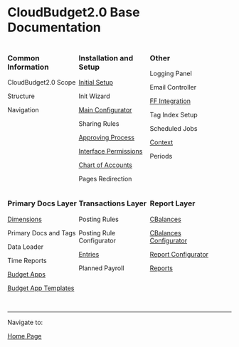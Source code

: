 <html>
<body>
<h1>CloudBudget2.0 Base Documentation</h1>

<div>
    <div class="panel">
        <h3>Common Information</h3>
        <p>CloudBudget2.0 Scope</p>
        <p>Structure</p>
        <p>Navigation</p>
    </div>

<div class="panel">
    <h3>Installation and Setup</h3>
    <p><a href="https://cloudbudgetinc.github.io/Documentation/InitialSetup">Initial Setup</a></p>
    <p>Init Wizard</p>
    <p><a href="https://cloudbudgetinc.github.io/Documentation/MainConfigurator">Main Configurator</a></p>
    <p>Sharing Rules</p>
    <p><a href="https://cloudbudgetinc.github.io/Documentation/ApprovingProcess">Approving Process</a></p>
    <p><a href="https://cloudbudgetinc.github.io/Documentation/InterfacePermissions">Interface Permissions</a></p>
    <p><a href="https://cloudbudgetinc.github.io/Documentation/COA">Chart of Accounts</a></p>
    <p>Pages Redirection</p> 
</div>

<div class="panel">
    <h3>Other</h3>
    <p>Logging Panel</p>
    <p>Email Controller</p>
    <p><a href="https://cloudbudgetinc.github.io/Documentation/FFIntegration">FF Integration</a></p>
    <p>Tag Index Setup</p> 
    <p>Scheduled Jobs</p>
    <p><a href="https://cloudbudgetinc.github.io/Documentation/Context">Context</a></p>
    <p>Periods</p> 
</div>

<div class="panel">
    <h3>Primary Docs Layer</h3>
    <p><a href="https://fallentol.github.io/CloudBudget/CB2/Dimension" title="CloudBudget Dimensions Setup">Dimensions</a></p>
    <p>Primary Docs and Tags</p>
    <p>Data Loader</p>
    <p>Time Reports</p>
    <p><a href="https://fallentol.github.io/CloudBudget/CB2/BudgetApp" title="Apps for planning your company">Budget Apps</a></p>
    <p><a href="https://fallentol.github.io/CloudBudget/CB2/BudgetTemplate"  title="Templates for App setup">Budget App Templates</a></p>
</div>

<div class="panel">
    <h3>Transactions Layer</h3>
    <p>Posting Rules</p>
    <p>Posting Rule Configurator</p>
    <p><a href="https://fallentol.github.io/CloudBudget/CB2/Entries">Entries</a></p>
    <p>Planned Payroll</p>
</div>

<div class="panel">
    <h3>Report Layer</h3>
    <p><a href="https://fallentol.github.io/CloudBudget/CB2/CBalanceCore" title="Reporting items">CBalances</a></p>
    <p><a href="https://fallentol.github.io/CloudBudget/CB2/CBalanceConfigurator">CBalances Configurator</a></p>
    <p><a href="https://fallentol.github.io/CloudBudget/CB2/ReportConfigurator">Report Configurator</a></p>
    <p><a href="https://fallentol.github.io/CloudBudget/CB2/Report">Reports</a></p>
</div>


</div>

<br/>
<hr/>
<div>
    Navigate to:
    <p><p><a href="https://fallentol.github.io/CloudBudget/CB2/index">Home Page</a></p></p>
</div>

<style>
 .panel{
     display: inline-block;
     width:31%;
     vertical-align: top;
 }
</style>

</body>
</html>
